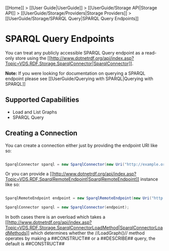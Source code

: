 [[Home]] > [[User Guide|UserGuide]] > [[UserGuide/Storage API|Storage API]] > [[UserGuide/Storage/Providers|Storage Providers]] > [[UserGuide/Storage/SPARQL Query|SPARQL Query Endpoints]]

# SPARQL Query Endpoints 

You can treat any publicly accessible SPARQL Query endpoint as a read-only store using the [[http://www.dotnetrdf.org/api/index.asp?Topic=VDS.RDF.Storage.SparqlConnector|SparqlConnector]].

**Note:** If you were looking for documentation on querying a SPARQL endpoint please see [[UserGuide/Querying with SPARQL|Querying with SPARQL]]

## Supported Capabilities 

* Load and List Graphs
* SPARQL Query

## Creating a Connection 

You can create a connection either just by providing the endpoint URI like so:

```csharp

SparqlConnector sparql = new SparqlConnector(new Uri("http://example.org/sparql"));
```

Or you can provide a [[http://www.dotnetrdf.org/api/index.asp?Topic=VDS.RDF.SparqlRemoteEndpoint|SparqlRemoteEndpoint]] instance like so:

```csharp

SparqlRemoteEndpoint endpoint = new SparqlRemoteEndpoint(new Uri("http://example.org/sparql"), "http://default-graph-uri");

SparqlConnector sparql = new SparqlConnector(endpoint);
```

In both cases there is an overload which takes a [[http://www.dotnetrdf.org/api/index.asp?Topic=VDS.RDF.Storage.SparqlConnectorLoadMethod|SparqlConnectorLoadMethods]] which determines whether the //LoadGraph()// method operates by making a ##CONSTRUCT## or a ##DESCRIBE## query, the default is ##CONSTRUCT##